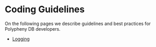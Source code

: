 # Coding Guidelines

On the following pages we describe guidelines and best practices for Polypheny DB developers.

* [Logging](Logging.md)
